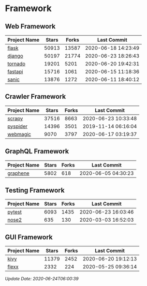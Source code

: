 # Framework

## Web Framework

| Project Name | Stars | Forks | Last Commit |
| ------------ | ----- | ----- | ----------- |
| [flask](https://github.com/pallets/flask) | 50913 | 13587 | 2020-06-18 14:23:49 |
| [django](https://github.com/django/django) | 50197 | 21774 | 2020-06-23 18:26:43 |
| [tornado](https://github.com/tornadoweb/tornado) | 19201 | 5201 | 2020-06-20 19:42:31 |
| [fastapi](https://github.com/tiangolo/fastapi) | 15716 | 1061 | 2020-06-15 11:18:36 |
| [sanic](https://github.com/huge-success/sanic) | 13876 | 1272 | 2020-06-11 18:40:12 |

## Crawler Framework

| Project Name | Stars | Forks | Last Commit |
| ------------ | ----- | ----- | ----------- |
| [scrapy](https://github.com/scrapy/scrapy) | 37516 | 8663 | 2020-06-23 10:33:48 |
| [pyspider](https://github.com/binux/pyspider) | 14396 | 3501 | 2019-11-14 06:16:04 |
| [webmagic](https://github.com/code4craft/webmagic) | 9070 | 3797 | 2020-06-17 03:19:37 |

## GraphQL Framework

| Project Name | Stars | Forks | Last Commit |
| ------------ | ----- | ----- | ----------- |
| [graphene](https://github.com/graphql-python/graphene) | 5802 | 618 | 2020-06-05 04:30:23 |

## Testing Framework

| Project Name | Stars | Forks | Last Commit |
| ------------ | ----- | ----- | ----------- |
| [pytest](https://github.com/pytest-dev/pytest) | 6093 | 1435 | 2020-06-23 16:03:46 |
| [nose2](https://github.com/nose-devs/nose2) | 635 | 130 | 2020-03-03 16:52:03 |

## GUI Framework

| Project Name | Stars | Forks | Last Commit |
| ------------ | ----- | ----- | ----------- |
| [kivy](https://github.com/kivy/kivy) | 11379 | 2452 | 2020-06-20 19:12:13 |
| [flexx](https://github.com/flexxui/flexx) | 2332 | 224 | 2020-05-25 09:36:14 |

*Update Date: 2020-06-24T06:00:39*